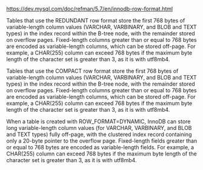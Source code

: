 https://dev.mysql.com/doc/refman/5.7/en/innodb-row-format.html

Tables that use the REDUNDANT row format store the first 768 bytes of variable-length column values (VARCHAR, VARBINARY, and BLOB and TEXT types) in the index record within the B-tree node, with the remainder stored on overflow pages. Fixed-length columns greater than or equal to 768 bytes are encoded as variable-length columns, which can be stored off-page. For example, a CHAR(255) column can exceed 768 bytes if the maximum byte length of the character set is greater than 3, as it is with utf8mb4.

Tables that use the COMPACT row format store the first 768 bytes of variable-length column values (VARCHAR, VARBINARY, and BLOB and TEXT types) in the index record within the B-tree node, with the remainder stored on overflow pages. Fixed-length columns greater than or equal to 768 bytes are encoded as variable-length columns, which can be stored off-page. For example, a CHAR(255) column can exceed 768 bytes if the maximum byte length of the character set is greater than 3, as it is with utf8mb4.

When a table is created with ROW_FORMAT=DYNAMIC, InnoDB can store long variable-length column values (for VARCHAR, VARBINARY, and BLOB and TEXT types) fully off-page, with the clustered index record containing only a 20-byte pointer to the overflow page. Fixed-length fields greater than or equal to 768 bytes are encoded as variable-length fields. For example, a CHAR(255) column can exceed 768 bytes if the maximum byte length of the character set is greater than 3, as it is with utf8mb4.